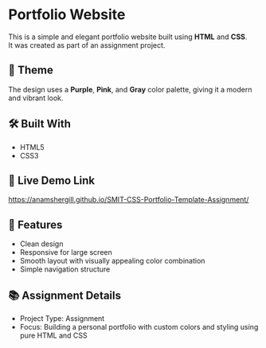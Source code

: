 # Portfolio Website

This is a simple and elegant portfolio website built using **HTML** and **CSS**.  
It was created as part of an assignment project.

## 🎨 Theme

The design uses a **Purple**, **Pink**, and **Gray** color palette, giving it a modern and vibrant look.

## 🛠️ Built With

- HTML5
- CSS3

## 👀 Live Demo Link

https://anamshergill.github.io/SMIT-CSS-Portfolio-Template-Assignment/

## 🚀 Features

- Clean design
- Responsive for large screen
- Smooth layout with visually appealing color combination
- Simple navigation structure

## 📚 Assignment Details

- Project Type: Assignment
- Focus: Building a personal portfolio with custom colors and styling using pure HTML and CSS


